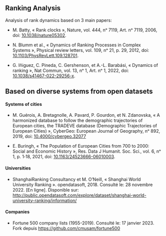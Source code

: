 
## Ranking Analysis

Analysis of rank dynamics based on 3 main papers:

-   M. Batty, « Rank clocks », Nature, vol. 444, nᵒ 7119, Art. nᵒ 7119,
    2006, doi:
    [10.1038/nature05302](https://doi.org/10.1038/nature05302).

-   N. Blumm et al., « Dynamics of Ranking Processes in Complex
    Systems », Physical review letters, vol. 109, nᵒ 21, p. 29, 2012,
    doi:
    [10.1103/PhysRevLett.109.128701](https://doi.org/10.1103/PhysRevLett.109.128701).

-   G. Iñiguez, C. Pineda, C. Gershenson, et A.-L. Barabási, « Dynamics
    of ranking », Nat Commun, vol. 13, nᵒ 1, Art. nᵒ 1, 2022, doi:
    [10.1038/s41467-022-29256-x](https://doi.org/10.1038/s41467-022-29256-x).

## Based on diverse systems from open datasets

#### Systems of cities

-   M. Guérois, A. Bretagnolle, A. Pavard, P. Gourdon, et N. Zdanovska,
    « A harmonized database to follow the demographic trajectories of
    European cities, the TRADEVE database (Demographic Trajectories of
    European Cities) », CyberGeo: European Journal of Geography, nᵒ 892,
    2019, doi:
    [10.4000/cybergeo.32077](https://doi.org/10.4000/cybergeo.32077)

-   E. Buringh, « The Population of European Cities from 700 to 2000:
    Social and Economic History », Res. Data J Humanit. Soc. Sci.,
    vol. 6, nᵒ 1, p. 1‑18, 2021, doi:
    [10.1163/24523666-06010003](https://doi.org/10.1163/24523666-06010003).

#### Universities

-   ShanghaiRanking Consultancy et M. O’Neill, « Shanghai World
    University Ranking ». opendatasoft, 2018. Consulté le: 28
    novembre 2022. \[En ligne\]. Disponible sur:
    <http://public.opendatasoft.com/explore/dataset/shanghai-world-university-ranking/information/>

#### Companies

-   Fortune 500 company lists (1955-2019). Consulté le: 17 janvier 2023.
    Fork depuis <https://github.com/cmusam/fortune500>

